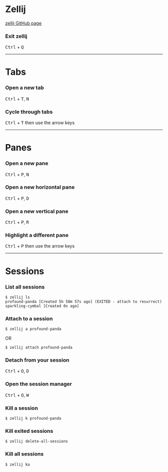 # Zellij

[zellij GitHub page](https://github.com/zellij-org/zellij)

### Exit zellij
<kbd>Ctrl</kbd> + <kbd>Q</kbd>

---

# Tabs

### Open a new tab
<kbd>Ctrl</kbd> + <kbd>T</kbd>, <kbd>N</kbd>

### Cycle through tabs
<kbd>Ctrl</kbd> + <kbd>T</kbd> then use the arrow keys

---

# Panes

### Open a new pane
<kbd>Ctrl</kbd> + <kbd>P</kbd>, <kbd>N</kbd>

### Open a new horizontal pane
<kbd>Ctrl</kbd> + <kbd>P</kbd>, <kbd>D</kbd>

### Open a new vertical pane
<kbd>Ctrl</kbd> + <kbd>P</kbd>, <kbd>R</kbd>

### Highlight a different pane
<kbd>Ctrl</kbd> + <kbd>P</kbd> then use the arrow keys

---

# Sessions

### List all sessions
```
$ zellij ls
profound-panda [Created 5h 50m 57s ago] (EXITED - attach to resurrect)
sparkling-cymbal [Created 0s ago]
```

### Attach to a session
```
$ zellij a profound-panda
```
OR
```
$ zellij attach profound-panda
```

### Detach from your session
<kbd>Ctrl</kbd> + <kbd>O</kbd>, <kbd>D</kbd>

### Open the session manager
<kbd>Ctrl</kbd> + <kbd>O</kbd>, <kbd>W</kbd>

### Kill a session
```
$ zellij k profound-panda
```

### Kill exited sessions
```
$ zellij delete-all-sessions
```

### Kill all sessions
```
$ zellij ka
```
